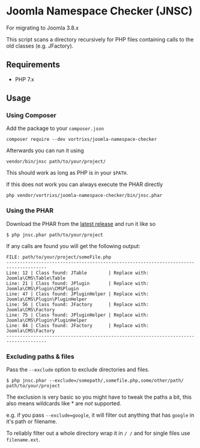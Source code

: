 # Joomla Namespace Checker (JNSC)
For migrating to Joomla 3.8.x

This script scans a directory recursively for PHP files containing calls to the old classes (e.g. JFactory).

## Requirements
* PHP 7.x

## Usage

### Using Composer
Add the package to your `composer.json`

```
composer require --dev vortrixs/joomla-namespace-checker
```

Afterwards you can run it using
```
vendor/bin/jnsc path/to/your/project/
```
This should work as long as PHP is in your `$PATH`.


If this does not work you can always execute the PHAR directly
```
php vendor/vortrixs/joomla-namespace-checker/bin/jnsc.phar
```

### Using the PHAR
Download the PHAR from the [latest release](https://github.com/vortrixs/joomla-namespace-checker/releases) and run it like so
```
$ php jnsc.phar path/to/your/project
```

If any calls are found you will get the following output:
```
FILE: path/to/your/project/someFile.php
-------------------------------------------------------------------------------------
Line: 12 | Class found: JTable        | Replace with: Joomla\CMS\Table\Table
Line: 21 | Class found: JPlugin       | Replace with: Joomla\CMS\Plugin\CMSPlugin
Line: 47 | Class found: JPluginHelper | Replace with: Joomla\CMS\Plugin\PluginHelper
Line: 56 | Class found: JFactory      | Replace with: Joomla\CMS\Factory
Line: 75 | Class found: JPluginHelper | Replace with: Joomla\CMS\Plugin\PluginHelper
Line: 84 | Class found: JFactory      | Replace with: Joomla\CMS\Factory
-------------------------------------------------------------------------------------
```

### Excluding paths & files

Pass the `--exclude` option to exclude directories and files.

```
$ php jnsc.phar --exclude=/somepath/,somefile.php,some/other/path/ path/to/your/project
```

The exclusion is very basic so you might have to tweak the paths a bit, this also means wildcards like * are *not* supported.

e.g. if you pass `--exclude=google`, it will filter out anything that has `google` in it's path or filename.

To reliably filter out a whole directory wrap it in `/ /` and for single files use `filename.ext`.
